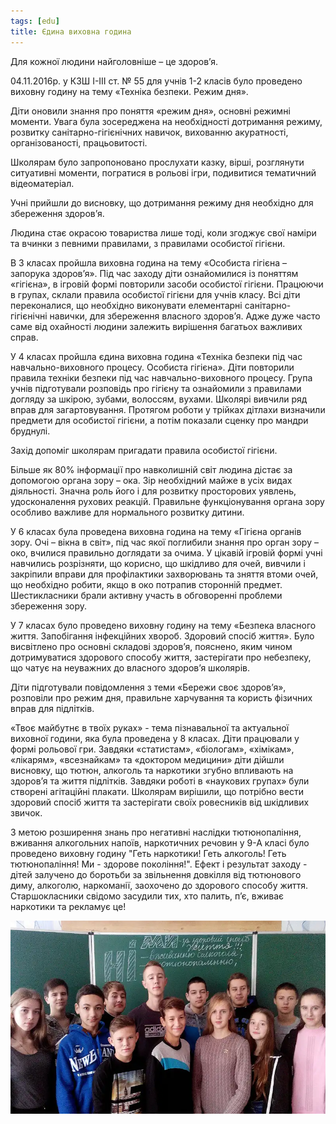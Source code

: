 ```yaml
---
tags: [edu]
title: Єдина виховна година
---
```


Для кожної людини найголовніше – це здоров’я.

04.11.2016р. у КЗШ І-ІІІ ст. № 55 для учнів 1-2 класів було проведено виховну годину на тему «Техніка безпеки. Режим дня».

Діти оновили знання про поняття «режим дня», основні режимні моменти. Увага була зосереджена на необхідності дотримання режиму, розвитку санітарно-гігієнічних навичок, вихованню акуратності, організованості, працьовитості.

Школярам було запропоновано прослухати казку, вірші, розглянути ситуативні моменти, погратися в рольові ігри, подивитися тематичний відеоматеріал.

Учні прийшли до висновку, що дотримання режиму дня необхідно для збереження здоров’я.

<slideshow id="72157674947701440"></slideshow>

Людина стає окрасою товариства лише тоді, коли згоджує свої наміри та вчинки з певними правилами, з правилами особистої гігієни.

В 3 класах пройшла виховна година на тему «Особиста гігієна – запорука здоров’я». Під час заходу діти ознайомилися із поняттям «гігієна», в ігровій формі повторили засоби особистої гігієни. Працюючи в групах, склали правила особистої гігієни для учнів класу. Всі діти переконалися, що необхідно виконувати елементарні санітарно-гігієнічні навички, для збереження власного здоров’я. Адже дуже часто саме від охайності людини залежить вирішення багатьох важливих справ.

<slideshow id="72157676028342386"></slideshow>

У 4 класах пройшла єдина виховна година «Техніка безпеки під час навчально-виховного процесу. Особиста гігієна». Діти повторили правила техніки безпеки під час навчально-виховного процесу. Група учнів підготували розповідь про гігієну та ознайомили з правилами догляду за шкірою, зубами, волоссям, вухами. Школярі вивчили ряд вправ для загартовування. Протягом роботи у трійках дітлахи визначили предмети для особистої гігієни, а потім показали сценку про мандри бруднулі.

Захід допоміг школярам пригадати правила особистої гігієни.

<slideshow id="72157674685331881"></slideshow>

Більше як 80% інформації про навколишній світ людина дістає за допомогою органа зору – ока. Зір необхідний майже в усіх видах діяльності. Значна роль його і для розвитку просторових уявлень, удосконалення рухових реакцій. Правильне функціонування органа зору особливо важливе для нормального розвитку дитини.

У 6 класах була проведена виховна година на тему «Гігієна органів зору. Очі – вікна в світ», під час якої поглибили знання про орган зору – око, вчилися правильно доглядати за очима. У цікавій ігровій формі учні навчились розрізняти, що корисно, що шкідливо для очей, вивчили і закріпили вправи для профілактики захворювань та зняття втоми очей, що необхідно робити, якщо в око потрапив сторонній предмет. Шестикласники брали активну участь в обговоренні проблеми збереження зору.

<slideshow id="72157676126474925"></slideshow>

У 7 класах було проведено виховну годину на тему «Безпека власного життя. Запобігання інфекційних хвороб. Здоровий спосіб життя». Було висвітлено про основні складові здоров’я, пояснено, яким чином дотримуватися здорового способу життя, застерігати про небезпеку, що чатує на неуважних до власного здоров’я школярів.

Діти підготували повідомлення з теми «Бережи своє здоров’я», розповіли про режим дня, правильне харчування та користь фізичних вправ для підлітків.

<slideshow id="72157676126262495"></slideshow>

«Твоє майбутнє в твоїх руках» - тема пізнавальної та актуальної виховної години, яка була проведена у 8 класах. Діти працювали у формі рольової гри. Завдяки «статистам», «біологам», «хімікам», «лікарям», «всезнайкам» та «доктором медицини» діти дійшли висновку, що тютюн, алкоголь та наркотики згубно впливають на здоров’я та життя підлітків. Завдяки роботі в «наукових групах» були створені агітаційні плакати. Школярам вирішили, що потрібно вести здоровий спосіб життя та застерігати своїх ровесників від шкідливих звичок.

<slideshow id="72157674685702821"></slideshow>

З метою розширення знань про негативні наслідки тютюнопаління, вживання алкогольних напоїв, наркотичних речовин у 9-А класі було проведено виховну годину "Геть наркотики! Геть алкоголь! Геть тютюнопаління! Ми - здорове покоління!". Ефект і результат заходу - дітей залучено до боротьби за звільнення довкілля від тютюнового диму, алкоголю, наркоманії, заохочено до здорового способу життя. Старшокласники свідомо засудили тих, хто палить, п’є, вживає наркотики та рекламує це!

![](1.webp)
